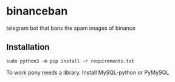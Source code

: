 # binanceban
telegram bot that bans the spam images of binance

## Installation
`sudo python3 -m pip install -r requirements.txt`

To work pony needs a library. Install MySQL-python or PyMySQL
